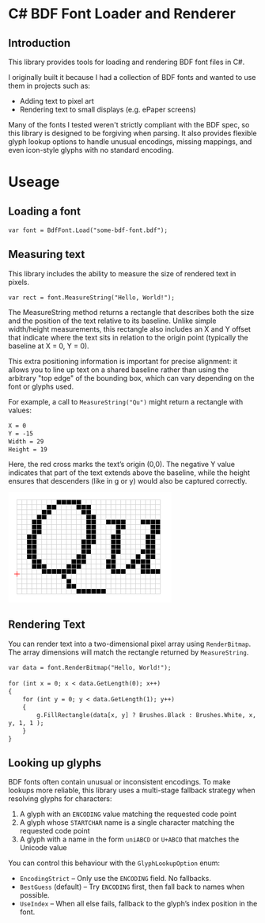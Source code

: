 # C# BDF Font Loader and Renderer

## Introduction

This library provides tools for loading and rendering BDF font files in C#.

I originally built it because I had a collection of BDF fonts and wanted to use them in projects such as:

- Adding text to pixel art
- Rendering text to small displays (e.g. ePaper screens)

Many of the fonts I tested weren't strictly compliant with the BDF spec, so this library is designed to be forgiving when parsing. It also provides flexible glyph lookup options to handle unusual encodings, missing mappings, and even icon-style glyphs with no standard encoding.

# Useage

## Loading a font

```
var font = BdfFont.Load("some-bdf-font.bdf");
```

## Measuring text

This library includes the ability to measure the size of rendered text in pixels.

```
var rect = font.MeasureString("Hello, World!");
```

The MeasureString method returns a rectangle that describes both the size and the position of the text relative to its baseline. Unlike simple width/height measurements, this rectangle also includes an X and Y offset that indicate where the text sits in relation to the origin point (typically the baseline at X = 0, Y = 0).

This extra positioning information is important for precise alignment: it allows you to line up text on a shared baseline rather than using the arbitrary "top edge" of the bounding box, which can vary depending on the font or glyphs used.

For example, a call to `MeasureString("Qu")` might return a rectangle with values:

```
X = 0
Y = -15
Width = 29
Height = 19
```

Here, the red cross marks the text’s origin (0,0). The negative Y value indicates that part of the text extends above the baseline, while the height ensures that descenders (like in g or y) would also be captured correctly.

![Example showing the position of two letters with the origin highlighted](docs/qu-example.png)

## Rendering Text

You can render text into a two-dimensional pixel array using `RenderBitmap`.
The array dimensions will match the rectangle returned by `MeasureString`.

```
var data = font.RenderBitmap("Hello, World!");

for (int x = 0; x < data.GetLength(0); x++)
{
    for (int y = 0; y < data.GetLength(1); y++)
    {
        g.FillRectangle(data[x, y] ? Brushes.Black : Brushes.White, x, y, 1, 1 );
    }
}
```

## Looking up glyphs

BDF fonts often contain unusual or inconsistent encodings.
To make lookups more reliable, this library uses a multi-stage fallback strategy when resolving glyphs for characters:

1. A glyph with an `ENCODING` value matching the requested code point
2. A glyph whose `STARTCHAR` name is a single character matching the requested code point
3. A glyph with a name in the form `uniABCD` or `U+ABCD` that matches the Unicode value

You can control this behaviour with the `GlyphLookupOption` enum:

- `EncodingStrict` – Only use the `ENCODING` field. No fallbacks.
- `BestGuess` (default) – Try `ENCODING` first, then fall back to names when possible.
- `UseIndex` – When all else fails, fallback to the glyph’s index position in the font.
